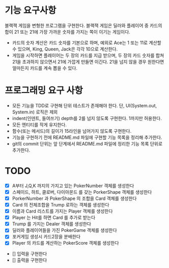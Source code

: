 # 기능 요구사항

블랙잭 게임을 변형한 프로그램을 구현한다. 블랙잭 게임은 딜러와 플레이어 중 카드의 합이 21 또는 21에 가장 가까운 숫자를 가지는 쪽이 이기는 게임이다.

- 카드의 숫자 계산은 카드 숫자를 기본으로 하며, 예외로 Ace는 1 또는 11로 계산할 수 있으며, King, Queen, Jack은 각각 10으로 계산한다.
- 게임을 시작하면 플레이어는 두 장의 카드를 지급 받으며, 두 장의 카드 숫자를 합쳐 21을 초과하지 않으면서 21에 가깝게 만들면 이긴다. 21을 넘지 않을 경우 원한다면 얼마든지 카드를 계속 뽑을 수 있다.

# 프로그래밍 요구 사항

- 모든 기능을 TDD로 구현해 단위 테스트가 존재해야 한다. 단, UI(System.out, System.in) 로직은 제외
- indent(인덴트, 들여쓰기) depth를 2를 넘지 않도록 구현한다. 1까지만 허용한다.
- 모든 엔티티를 작게 유지한다.
- 함수(또는 메서드)의 길이가 15라인을 넘어가지 않도록 구현한다.
- 기능을 구현하기 전에 README.md 파일에 구현할 기능 목록을 정리해 추가한다.
- git의 commit 단위는 앞 단계에서 README.md 파일에 정리한 기능 목록 단위로 추가한다.

# TODO

- [X] A부터 J,Q,K 까지의 가지고 있는 PokerNumber 객체를 생성한다
- [X] 스페이드, 하트, 클로버, 다이아몬드 를 갖는 PorkerShape 객체를 생성한다
- [X] PorkerNumber 과 PokerShape 의 조합을 Card 객체를 생성한다
- [x] Card 의 전체조합을 Trump 로하는 객체를 생성한다
- [x] 이름과 Card 리스트를 가지는 Player 객체를 생성한다
- [x] Player 는 Hit를 하면 Card 를 추가로 받는다
- [x] Trump 를 가지는 Dealer 객체를 생성한다 
- [x] 딜러와 플레이어들을 가진 PokerGame 객체를 생성한다
- [x] 포커게임 생성시 카드2장을 분배한다
- [x] Player 의 카드를 계산하는 PokerScore 객체를 생성한다
- [] 입력을 구현한다
- [] 출력을 구현한다